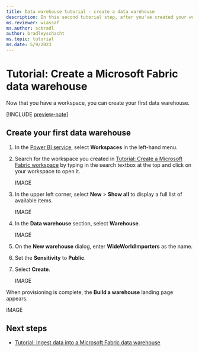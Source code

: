 ```yaml
---
title: Data warehouse tutorial - create a data warehouse
description: In this second tutorial step, after you've created your workspace, learn how to create your first data warehouse.
ms.reviewer: wiassaf
ms.author: scbradl
author: bradleyschacht
ms.topic: tutorial
ms.date: 5/9/2023
---
```


# Tutorial: Create a Microsoft Fabric data warehouse

Now that you have a workspace, you can create your first data warehouse.

[!INCLUDE [preview-note](../includes/preview-note.md)]

## Create your first data warehouse

1. In the [Power BI service](https://powerbi.com/), select **Workspaces** in the left-hand menu.

1. Search for the workspace you created in [Tutorial: Create a Microsoft Fabric workspace](tutorial-data-warehouse-create-workspace.md) by typing in the search textbox at the top and click on your workspace to open it.

   IMAGE

1. In the upper left corner, select **New** > **Show all** to display a full list of available items.

   IMAGE

1. In the **Data warehouse** section, select **Warehouse**.

   IMAGE

1. On the **New warehouse** dialog, enter **WideWorldImporters** as the name.

1. Set the **Sensitivity** to **Public**.

1. Select **Create**.

   IMAGE

When provisioning is complete, the **Build a warehouse** landing page appears.

IMAGE

## Next steps

- [Tutorial: Ingest data into a Microsoft Fabric data warehouse](tutorial-data-warehouse-ingest-data.md)
